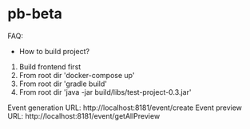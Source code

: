 # pb-beta

FAQ:
- How to build project?
1. Build frontend first
2. From root dir 'docker-compose up'
3. From root dir 'gradle build'
4. From root dir 'java -jar build/libs/test-project-0.3.jar'

Event generation URL: http://localhost:8181/event/create
Event preview URL: http://localhost:8181/event/getAllPreview
